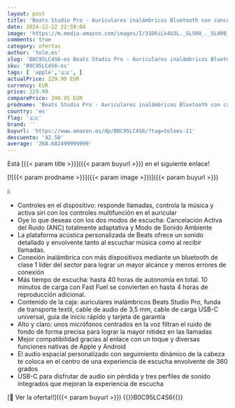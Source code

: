 ```yaml
---
layout: post
title: 'Beats Studio Pro - Auriculares inalámbricos Bluetooth con cancelación de Ruido - Audio Espacial Personalizado  Sonido USB-C sin pérdida  compatibilidad con Apple y Android - Azul Marino'
date: 2024-12-22 22:59:04
image: 'https://m.media-amazon.com/images/I/31O6iLk4U3L._SL500_._SL400_.jpg'
comments: true
category: ofertas
author: 'tole.es'
slug: 'B0C95LC4S6-es Beats Studio Pro - Auriculares inalámbricos Bluetooth con...'
sku: 'B0C95LC4S6-es'
tags: [ 'apple','🇪🇸', ]
actualPrice: 229.99 EUR
currency: EUR
price: 229.99
comparePrice: 399.95 EUR
prodname: 'Beats Studio Pro - Auriculares inalámbricos Bluetooth con cancelación de Ruido - Audio Espacial Personalizado  Sonido USB-C sin pérdida  compatibilidad con Apple y Android - Azul Marino'
country: 'es'
flag: '🇪🇸'
brand: ''
buyurl: 'https://www.amazon.es/dp/B0C95LC4S6/?tag=tolees-21'
descuento: '42.50'
average: '268.682499999999'
---
```


Está [{{< param title >}}]({{< param buyurl >}}) en el siguiente enlace!

[![{{< param prodname >}}]({{< param image >}})]({{< param buyurl >}})

ℹ️:

- Controles en el dispositivo: responde llamadas, controla la música y activa siri con los controles multifunción en el auricular
- Oye lo que deseas con los dos modos de escucha: Cancelación Activa del Ruido (ANC) totalmente adaptativa y Modo de Sonido Ambiente
- La plataforma acústica personalizada de Beats ofrece un sonido detallado y envolvente tanto al escuchar música como al recibir llamadas.
- Conexión inalámbrica con más dispositivos mediante un bluetooth de clase 1 líder del sector para lograr un mayor alcance y menos errores de conexión
- Más tiempo de escucha: hasta 40 horas de autonomía en total. 10 minutos de carga con Fast Fuel se convierten en hasta 4 horas de reproducción adicional.
- Contenido de la caja: auriculares inalámbricos Beats Studio Pro, funda de transporte textil, cable de audio de 3,5 mm, cable de carga USB-C universal, guía de inicio rápido y tarjeta de garantía
- Alto y claro: unos micrófonos centrados en la voz filtran el ruido de fondo de forma precisa para lograr la mayor nitidez en las llamadas
- Mejor compatibilidad gracias al enlace con un toque y diversas funciones nativas de Apple y Android
- El audio espacial personalizado con seguimiento dinámico de la cabeza te coloca en el centro de una experiencia de escucha envolvente de 360 grados
- USB-C para disfrutar de audio sin pérdida y tres perfiles de sonido integrados que mejoran la experiencia de escucha

[🛒 Ver la oferta!!]({{< param buyurl >}})
{{<world>}}B0C95LC4S6{{</world>}}
